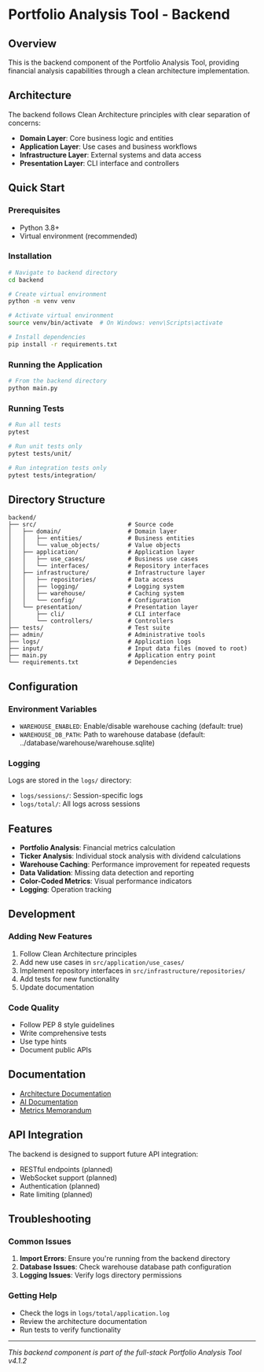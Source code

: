 # Portfolio Analysis Tool - Backend

## Overview

This is the backend component of the Portfolio Analysis Tool, providing financial analysis capabilities through a clean architecture implementation.

## Architecture

The backend follows Clean Architecture principles with clear separation of concerns:

- **Domain Layer**: Core business logic and entities
- **Application Layer**: Use cases and business workflows  
- **Infrastructure Layer**: External systems and data access
- **Presentation Layer**: CLI interface and controllers

## Quick Start

### Prerequisites

- Python 3.8+
- Virtual environment (recommended)

### Installation

```bash
# Navigate to backend directory
cd backend

# Create virtual environment
python -m venv venv

# Activate virtual environment
source venv/bin/activate  # On Windows: venv\Scripts\activate

# Install dependencies
pip install -r requirements.txt
```

### Running the Application

```bash
# From the backend directory
python main.py
```

### Running Tests

```bash
# Run all tests
pytest

# Run unit tests only
pytest tests/unit/

# Run integration tests only
pytest tests/integration/
```

## Directory Structure

```
backend/
├── src/                          # Source code
│   ├── domain/                   # Domain layer
│   │   ├── entities/             # Business entities
│   │   └── value_objects/        # Value objects
│   ├── application/              # Application layer
│   │   ├── use_cases/            # Business use cases
│   │   └── interfaces/           # Repository interfaces
│   ├── infrastructure/           # Infrastructure layer
│   │   ├── repositories/         # Data access
│   │   ├── logging/              # Logging system
│   │   ├── warehouse/            # Caching system
│   │   └── config/               # Configuration
│   └── presentation/             # Presentation layer
│       ├── cli/                  # CLI interface
│       └── controllers/          # Controllers
├── tests/                        # Test suite
├── admin/                        # Administrative tools
├── logs/                         # Application logs
├── input/                        # Input data files (moved to root)
├── main.py                       # Application entry point
└── requirements.txt              # Dependencies
```

## Configuration

### Environment Variables

- `WAREHOUSE_ENABLED`: Enable/disable warehouse caching (default: true)
- `WAREHOUSE_DB_PATH`: Path to warehouse database (default: ../database/warehouse/warehouse.sqlite)

### Logging

Logs are stored in the `logs/` directory:
- `logs/sessions/`: Session-specific logs
- `logs/total/`: All logs across sessions

## Features

- **Portfolio Analysis**: Financial metrics calculation
- **Ticker Analysis**: Individual stock analysis with dividend calculations
- **Warehouse Caching**: Performance improvement for repeated requests
- **Data Validation**: Missing data detection and reporting
- **Color-Coded Metrics**: Visual performance indicators
- **Logging**: Operation tracking

## Development

### Adding New Features

1. Follow Clean Architecture principles
2. Add new use cases in `src/application/use_cases/`
3. Implement repository interfaces in `src/infrastructure/repositories/`
4. Add tests for new functionality
5. Update documentation

### Code Quality

- Follow PEP 8 style guidelines
- Write comprehensive tests
- Use type hints
- Document public APIs

## Documentation

- [Architecture Documentation](../docs/ARCHITECTURE.md)
- [AI Documentation](../docs/AI.MD)
- [Metrics Memorandum](../docs/METRICS_MEMORANDUM.md)

## API Integration

The backend is designed to support future API integration:

- RESTful endpoints (planned)
- WebSocket support (planned)
- Authentication (planned)
- Rate limiting (planned)

## Troubleshooting

### Common Issues

1. **Import Errors**: Ensure you're running from the backend directory
2. **Database Issues**: Check warehouse database path configuration
3. **Logging Issues**: Verify logs directory permissions

### Getting Help

- Check the logs in `logs/total/application.log`
- Review the architecture documentation
- Run tests to verify functionality

---

*This backend component is part of the full-stack Portfolio Analysis Tool v4.1.2*
